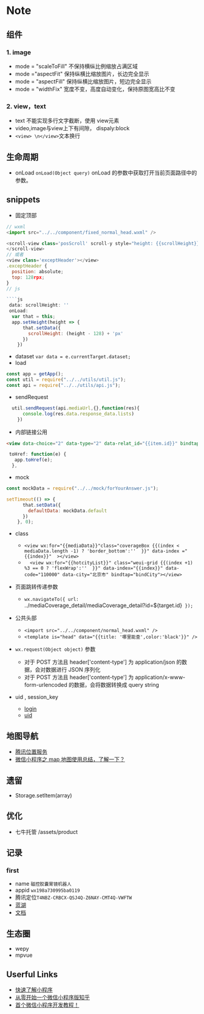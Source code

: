# Note

## 组件

### 1. image
 - mode = "scaleToFill" 不保持横纵比例缩放占满区域
 - mode ="aspectFit" 保持纵横比缩放图片，长边完全显示
 - mode = "aspectFill"	保持纵横比缩放图片，短边完全显示
 - mode = "widthFix" 宽度不变，高度自动变化，保持原图宽高比不变

 ### 2. view，text
- text 不能实现多行文字截断，使用 view元素
- video,image与view上下有间隙， dispaly:block
- `<view> \n</view>`文本换行

## 生命周期
- onLoad
 `onLoad(Object query)` onLoad 的参数中获取打开当前页面路径中的参数。

## snippets
- 固定顶部
````js
// wxml
<import src="../../component/fixed_normal_head.wxml" />

<scroll-view class='posScroll' scroll-y style="height: {{scrollHeight}};">
</scroll-view>
// 或者
<view class='exceptHeader'></view>
.exceptHeader {
  position: absolute;
  top: 128rpx;
}
// js

````js
 data: scrollHeight: ''
 onLoad:
  var that = this;
  app.setHeight(height => {
      that.setData({
        scrollHeight: (height - 128) + 'px'
      })
    })

````
- dataset
 `var data = e.currentTarget.dataset;`
- load
````js
const app = getApp();
const util = require("../../utils/util.js");
const api = require("../../utils/api.js");
````
- sendRequest

````js
  util.sendRequest(api.mediaUrl,{},function(res){
      console.log(res.data.response_data.lists)
    })
````
- 内部链接公用
````html
<view data-choice="2" data-type="2" data-relat_id="{{item.id}}" bindtap='toHref'></view>
````
````js
 toHref: function(e) {
   app.toHref(e);
  },
````
- mock
````js
const mockData = require("../../mock/forYourAnswer.js");

setTimeout(() => {
      that.setData({
        defaultData: mockData.default
      })
    }, 0);
````
- class
  + `<view wx:for="{{mediaData}}"class="coverageBox {{(index < mediaData.length -1) ? 'border_bottom':''  }}" data-index ="{{index}}"  ></view>`
  + `  <view wx:for="{{hotcityList}}" class="weui-grid {{(index +1) %3 == 0 ? 'flexWrap':''  }}" data-index="{{index}}" data-code="110000" data-city="北京市" bindtap="bindCity"></view>`

- 页面跳转传递参数 
  + `wx.navigateTo({ url: `../mediaCoverage_detail/mediaCoverage_detail?id=${target.id}` });`

- 公共头部
  + `<import src="../../component/normal_head.wxml" />`
  + `<template is="head" data="{{title: '哪里能查',color:'black'}}" />`
- `wx.request(Object object)` 参数
  + 对于 POST 方法且 header['content-type'] 为 application/json 的数据，会对数据进行 JSON 序列化
  + 对于 POST 方法且 header['content-type'] 为 application/x-www-form-urlencoded 的数据，会将数据转换成 query string 
- uid , session_key
  + [login](https://developers.weixin.qq.com/miniprogram/dev/framework/open-ability/login.html)
  + [uid](https://developers.weixin.qq.com/miniprogram/dev/framework/open-ability/union-id.html)



## 地图导航

- [腾讯位置服务](https://lbs.qq.com/console/customized/log/?console=customizedLog)
- [微信小程序之 map 地图使用总结，了解一下？](https://www.jianshu.com/p/5b2f95a16fce)

## 遗留

<!-- - 内链外链跳转 -->
<!-- - 返回按钮添加 -->
<!-- - renderHtml 富文本 -->
<!-- - map location -->
<!-- - 胃你解答交互 -->
<!-- - pdf 下载 -->
- Storage.setItem(array)

## 优化

- 七牛托管 /assets/product

## 记录

### first
- name `磁控胶囊胃镜机器人`
- appid `wx198a730995ba0119`
- 腾讯定位`T4NBZ-CRBCX-QSJ4Q-Z6NAY-CMT4Q-VWFTW`
- [蓝湖](https://lanhuapp.com/web/#/item/board?pid=b228e7c2-8656-4ff2-80ac-450180c8b40e)
- [文档](http://showdoc.qcw100.cn/)

## 生态圈
- wepy
- mpvue
## Userful Links
- [快速了解小程序](http://ssh.today/blog/hello-min-app)
- [从零开始一个微信小程序版知乎](https://juejin.im/post/5a61b6a1518825732739af03)
- [首个微信小程序开发教程！](https://juejin.im/entry/57e34d6bd2030900691e9ad7)